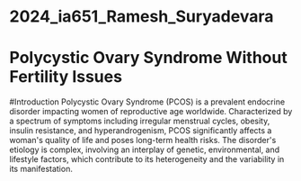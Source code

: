 # 2024_ia651_Ramesh_Suryadevara
# Polycystic Ovary Syndrome Without Fertility Issues
#Introduction
Polycystic Ovary Syndrome (PCOS) is a prevalent endocrine disorder impacting women of reproductive age worldwide. Characterized by a spectrum of symptoms including irregular menstrual cycles, obesity, insulin resistance, and hyperandrogenism, PCOS significantly affects a woman's quality of life and poses long-term health risks. The disorder's etiology is complex, involving an interplay of genetic, environmental, and lifestyle factors, which contribute to its heterogeneity and the variability in its manifestation.
